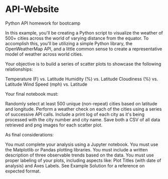 # API-Website
Python API homework for bootcamp

In this example, you'll be creating a Python script to visualize the weather of 500+ cities across the world of varying distance from the equator. To accomplish this, you'll be utilizing a simple Python library, the OpenWeatherMap API, and a little common sense to create a representative model of weather across world cities.

Your objective is to build a series of scatter plots to showcase the following relationships:

Temperature (F) vs. Latitude Humidity (%) vs. Latitude Cloudiness (%) vs. Latitude Wind Speed (mph) vs. Latitude

Your final notebook must:

Randomly select at least 500 unique (non-repeat) cities based on latitude and longitude. Perform a weather check on each of the cities using a series of successive API calls. Include a print log of each city as it's being processed with the city number and city name. Save both a CSV of all data retrieved and png images for each scatter plot.

As final considerations:

You must complete your analysis using a Jupyter notebook. You must use the Matplotlib or Pandas plotting libraries. You must include a written description of three observable trends based on the data. You must use proper labeling of your plots, including aspects like: Plot Titles (with date of analysis) and Axes Labels. See Example Solution for a reference on expected format.
